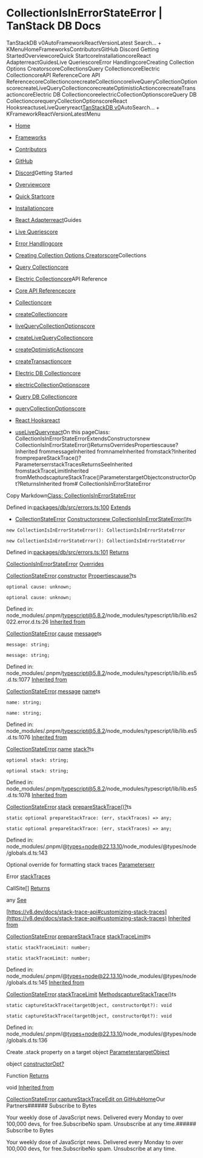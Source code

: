 # CollectionIsInErrorStateError | TanStack DB Docs

TanStackDB v0AutoFrameworkReactVersionLatest Search... + KMenuHomeFrameworksContributorsGitHub Discord Getting StartedOverviewcoreQuick StartcoreInstallationcoreReact AdapterreactGuidesLive QueriescoreError HandlingcoreCreating Collection Options CreatorscoreCollectionsQuery CollectioncoreElectric CollectioncoreAPI ReferenceCore API ReferencecoreCollectioncorecreateCollectioncoreliveQueryCollectionOptionscorecreateLiveQueryCollectioncorecreateOptimisticActioncorecreateTransactioncoreElectric DB CollectioncoreelectricCollectionOptionscoreQuery DB CollectioncorequeryCollectionOptionscoreReact HooksreactuseLiveQueryreact[TanStack](/)[DB v0](/db)AutoSearch... + KFrameworkReactVersionLatestMenu

- [Home](/db/latest)
- [Frameworks](/db/latest/docs/framework)
- [Contributors](/db/latest/docs/contributors)
- [GitHub](https://github.com/tanstack/db)
- [Discord](https://tlinz.com/discord)Getting Started

- [Overviewcore](/db/latest/docs/overview)
- [Quick Startcore](/db/latest/docs/quick-start)
- [Installationcore](/db/latest/docs/installation)
- [React Adapterreact](/db/latest/docs/framework/react/adapter)Guides

- [Live Queriescore](/db/latest/docs/guides/live-queries)
- [Error Handlingcore](/db/latest/docs/guides/error-handling)
- [Creating Collection Options Creatorscore](/db/latest/docs/guides/collection-options-creator)Collections

- [Query Collectioncore](/db/latest/docs/collections/query-collection)
- [Electric Collectioncore](/db/latest/docs/collections/electric-collection)API Reference

- [Core API Referencecore](/db/latest/docs/reference/index)
- [Collectioncore](/db/latest/docs/reference/interfaces/collection)
- [createCollectioncore](/db/latest/docs/reference/functions/createcollection)
- [liveQueryCollectionOptionscore](/db/latest/docs/reference/functions/livequerycollectionoptions)
- [createLiveQueryCollectioncore](/db/latest/docs/reference/functions/createlivequerycollection)
- [createOptimisticActioncore](/db/latest/docs/reference/functions/createoptimisticaction)
- [createTransactioncore](/db/latest/docs/reference/functions/createtransaction)
- [Electric DB Collectioncore](/db/latest/docs/reference/electric-db-collection/index)
- [electricCollectionOptionscore](/db/latest/docs/reference/electric-db-collection/functions/electriccollectionoptions)
- [Query DB Collectioncore](/db/latest/docs/reference/query-db-collection/index)
- [queryCollectionOptionscore](/db/latest/docs/reference/query-db-collection/functions/querycollectionoptions)
- [React Hooksreact](/db/latest/docs/framework/react/reference/index)
- [useLiveQueryreact](/db/latest/docs/framework/react/reference/functions/uselivequery)On this pageClass: CollectionIsInErrorStateErrorExtendsConstructorsnew CollectionIsInErrorStateError()ReturnsOverridesPropertiescause?Inherited frommessageInherited fromnameInherited fromstack?Inherited fromprepareStackTrace()?ParameterserrstackTracesReturnsSeeInherited fromstackTraceLimitInherited fromMethodscaptureStackTrace()ParameterstargetObjectconstructorOpt?ReturnsInherited from# CollectionIsInErrorStateError

Copy Markdown[Class: CollectionIsInErrorStateError](#class-collectionisinerrorstateerror)

Defined in:[packages/db/src/errors.ts:100](https://github.com/TanStack/db/blob/main/packages/db/src/errors.ts#L100)
[Extends](#extends)

- [CollectionStateError](/db/latest/docs/reference/classes/collectionstateerror)
[Constructors](#constructors)[new CollectionIsInErrorStateError()](#new-collectionisinerrorstateerror)ts

```
new CollectionIsInErrorStateError(): CollectionIsInErrorStateError

```

```
new CollectionIsInErrorStateError(): CollectionIsInErrorStateError

```

Defined in:[packages/db/src/errors.ts:101](https://github.com/TanStack/db/blob/main/packages/db/src/errors.ts#L101)
[Returns](#returns)

[CollectionIsInErrorStateError](/db/latest/docs/reference/classes/collectionisinerrorstateerror)
[Overrides](#overrides)

[CollectionStateError](/db/latest/docs/reference/classes/collectionstateerror).[constructor](/db/latest/docs/reference/classes/CollectionStateError#constructors)
[Properties](#properties)[cause?](#cause)ts

```
optional cause: unknown;

```

```
optional cause: unknown;

```

Defined in: node_modules/.pnpm/[typescript@5.8.2](mailto:typescript@5.8.2)/node_modules/typescript/lib/lib.es2022.error.d.ts:26
[Inherited from](#inherited-from)

[CollectionStateError](/db/latest/docs/reference/classes/collectionstateerror).[cause](/db/latest/docs/reference/classes/CollectionStateError#cause)
[message](#message)ts

```
message: string;

```

```
message: string;

```

Defined in: node_modules/.pnpm/[typescript@5.8.2](mailto:typescript@5.8.2)/node_modules/typescript/lib/lib.es5.d.ts:1077
[Inherited from](#inherited-from-1)

[CollectionStateError](/db/latest/docs/reference/classes/collectionstateerror).[message](/db/latest/docs/reference/classes/CollectionStateError#message-1)
[name](#name)ts

```
name: string;

```

```
name: string;

```

Defined in: node_modules/.pnpm/[typescript@5.8.2](mailto:typescript@5.8.2)/node_modules/typescript/lib/lib.es5.d.ts:1076
[Inherited from](#inherited-from-2)

[CollectionStateError](/db/latest/docs/reference/classes/collectionstateerror).[name](/db/latest/docs/reference/classes/CollectionStateError#name)
[stack?](#stack)ts

```
optional stack: string;

```

```
optional stack: string;

```

Defined in: node_modules/.pnpm/[typescript@5.8.2](mailto:typescript@5.8.2)/node_modules/typescript/lib/lib.es5.d.ts:1078
[Inherited from](#inherited-from-3)

[CollectionStateError](/db/latest/docs/reference/classes/collectionstateerror).[stack](/db/latest/docs/reference/classes/CollectionStateError#stack)
[prepareStackTrace()?](#preparestacktrace)ts

```
static optional prepareStackTrace: (err, stackTraces) => any;

```

```
static optional prepareStackTrace: (err, stackTraces) => any;

```

Defined in: node_modules/.pnpm/@[types+node@22.13.10](mailto:types+node@22.13.10)/node_modules/@types/node/globals.d.ts:143

Optional override for formatting stack traces
[Parameters](#parameters)[err](#err)

Error
[stackTraces](#stacktraces)

CallSite[]
[Returns](#returns-1)

any
[See](#see)

[https://v8.dev/docs/stack-trace-api#customizing-stack-traces](https://v8.dev/docs/stack-trace-api#customizing-stack-traces)
[Inherited from](#inherited-from-4)

[CollectionStateError](/db/latest/docs/reference/classes/collectionstateerror).[prepareStackTrace](/db/latest/docs/reference/classes/CollectionStateError#preparestacktrace)
[stackTraceLimit](#stacktracelimit)ts

```
static stackTraceLimit: number;

```

```
static stackTraceLimit: number;

```

Defined in: node_modules/.pnpm/@[types+node@22.13.10](mailto:types+node@22.13.10)/node_modules/@types/node/globals.d.ts:145
[Inherited from](#inherited-from-5)

[CollectionStateError](/db/latest/docs/reference/classes/collectionstateerror).[stackTraceLimit](/db/latest/docs/reference/classes/CollectionStateError#stacktracelimit)
[Methods](#methods)[captureStackTrace()](#capturestacktrace)ts

```
static captureStackTrace(targetObject, constructorOpt?): void

```

```
static captureStackTrace(targetObject, constructorOpt?): void

```

Defined in: node_modules/.pnpm/@[types+node@22.13.10](mailto:types+node@22.13.10)/node_modules/@types/node/globals.d.ts:136

Create .stack property on a target object
[Parameters](#parameters-1)[targetObject](#targetobject)

object
[constructorOpt?](#constructoropt)

Function
[Returns](#returns-2)

void
[Inherited from](#inherited-from-6)

[CollectionStateError](/db/latest/docs/reference/classes/collectionstateerror).[captureStackTrace](/db/latest/docs/reference/classes/CollectionStateError#capturestacktrace)[Edit on GitHub](https://github.com/tanstack/db/edit/main/docs/reference/classes/collectionisinerrorstateerror.md)[Home](/db/latest)Our Partners###### Subscribe to Bytes

Your weekly dose of JavaScript news. Delivered every Monday to over 100,000 devs, for free.SubscribeNo spam. Unsubscribe at any time.###### Subscribe to Bytes

Your weekly dose of JavaScript news. Delivered every Monday to over 100,000 devs, for free.SubscribeNo spam. Unsubscribe at any time.<iframe src="https://www.googletagmanager.com/ns.html?id=GTM-5N57KQT4" height="0" width="0" style="display:none;visibility:hidden" title="gtm"></iframe>